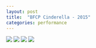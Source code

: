 ```yaml
---
layout: post
title:  "BFCP Cinderella - 2015"
categories: performance
---
```


<img src="{{ site.baseurl }}/images/performances/cinderella/02.jpg">

<img src="{{ site.baseurl }}/images/performances/cinderella/03.jpg">

<img src="{{ site.baseurl }}/images/performances/cinderella/04.jpg">

<img src="{{ site.baseurl }}/images/performances/cinderella/05.jpg">
